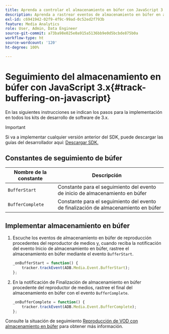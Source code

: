 ```yaml
---
title: Aprenda a controlar el almacenamiento en búfer con JavaScript 3.x
description: Aprenda a rastrear eventos de almacenamiento en búfer en aplicaciones de explorador (JS).
exl-id: c6941942-02f9-4f9c-99ad-0c52ed2f793b
feature: Media Analytics
role: User, Admin, Data Engineer
source-git-commit: a73ba98e025e0a915a5136bb9e0d5bcbde875b0a
workflow-type: ht
source-wordcount: '120'
ht-degree: 100%

---
```


# Seguimiento del almacenamiento en búfer con JavaScript 3.x{#track-buffering-on-javascript}

En las siguientes instrucciones se indican los pasos para la implementación en todos los kits de desarrollo de software de 3.x.

>[!IMPORTANT]
>
>Si va a implementar cualquier versión anterior del SDK, puede descargar las guías del desarrollador aquí: [Descargar SDK.](/help/getting-started/download-sdks.md)

## Constantes de seguimiento de búfer

| Nombre de la constante | Descripción     |
|---|---|
| `BufferStart` | Constante para el seguimiento del evento de inicio de almacenamiento en búfer |
| `BufferComplete` | Constante para el seguimiento del evento de finalización de almacenamiento en búfer |

## Implementar almacenamiento en búfer

1. Escuche los eventos de almacenamiento en búfer de reproducción procedentes del reproductor de medios y, cuando reciba la notificación del evento Inicio de almacenamiento en búfer, rastree el almacenamiento en búfer mediante el evento `BufferStart`.

   ```js
   _onBufferStart = function() {
       tracker.trackEvent(ADB.Media.Event.BufferStart);
   };
   ```

1. En la notificación de Finalización de almacenamiento en búfer procedente del reproductor de medios, rastree el final del almacenamiento en búfer con el evento `BufferComplete`.

   ```js
   _onBufferComplete = function() {
       tracker.trackEvent(ADB.Media.Event.BufferComplete);
   };
   ```

Consulte la situación de seguimiento [Reproducción de VOD con almacenamiento en búfer](/help/use-cases/tracking-scenarios/vod-buffering.md) para obtener más información.
